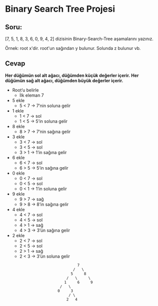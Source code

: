 # Binary Search Tree Projesi
## Soru:  
[7, 5, 1, 8, 3, 6, 0, 9, 4, 2] dizisinin Binary-Search-Tree aşamalarını yazınız.  

Örnek: root x'dir. root'un sağından y bulunur. Solunda z bulunur vb.  

## Cevap
**Her düğümün sol alt ağacı, düğümden küçük değerler içerir.**
**Her düğümün sağ alt ağacı, düğümden büyük değerler içerir.**  

- Root’u belirle
  - İlk eleman 7
- 5 ekle
  - 5 < 7 → 7’nin soluna gelir
- 1 ekle
  - 1 < 7 → sol
  - 1 < 5 → 5’in soluna gelir
- 8 ekle
  - 8 > 7 → 7’nin sağına gelir
- 3 ekle
  - 3 < 7 → sol
  - 3 < 5 → sol
  - 3 > 1 → 1’in sağına gelir
- 6 ekle
  - 6 < 7 → sol
  - 6 > 5 → 5’in sağına gelir
- 0 ekle
  - 0 < 7 → sol
  - 0 < 5 → sol
  - 0 < 1 → 1’in soluna gelir
- 9 ekle
  -  9 > 7 → sağ
  -  9 > 8 → 8’in sağına gelir
- 4 ekle
  - 4 < 7 → sol
  - 4 < 5 → sol
  - 4 > 1 → sağ
  - 4 > 3 → 3’ün sağına gelir
- 2 ekle
  - 2 < 7 → sol
  - 2 < 5 → sol
  - 2 > 1 → sağ
  - 2 < 3 → 3’ün soluna gelir
```
                                 7
                               /   \
                              5     8
                            /   \     \
                           1     6     9
                         /   \
                        0     3
                             / \
                            2   4  
```
